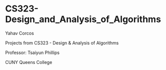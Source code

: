 # CS323-Design_and_Analysis_of_Algorithms
Yahav Corcos

Projects from CS323 - Design & Analysis of Algorithms

Professor: Tsaiyun Phillips

CUNY Queens College
